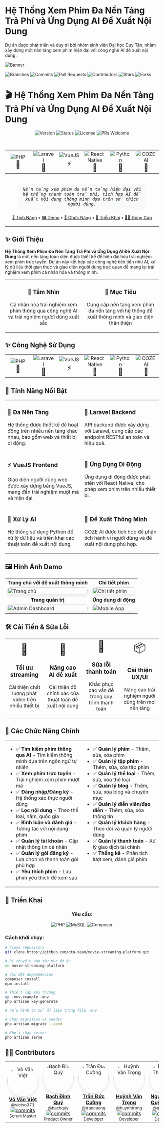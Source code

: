 # Hệ Thống Xem Phim Đa Nền Tảng Trả Phí và Ứng Dụng AI Đề Xuất Nội Dung

<p>Dự án được phát triển và duy trì bởi nhóm sinh viên Đại học Duy Tân, nhằm xây dựng một nền tảng xem phim hiện đại với công nghệ AI đề xuất nội dung.</p>

![Banner](Assets/img/slide.jpg)

<div>
  <img src="https://img.shields.io/badge/branches-5-blue?style=for-the-badge" alt="Branches" />
  <img src="https://img.shields.io/badge/commits-46-green?style=for-the-badge" alt="Commits" />
  <img src="https://img.shields.io/badge/pull_requests-18-purple?style=for-the-badge" alt="Pull Requests" />
  <img src="https://img.shields.io/badge/contributors-5-yellow?style=for-the-badge" alt="Contributors" />
  <img src="https://img.shields.io/badge/stars-3-red?style=for-the-badge" alt="Stars" />
  <img src="https://img.shields.io/badge/forks-1-orange?style=for-the-badge" alt="Forks" />
</div>

# 🎬 Hệ Thống Xem Phim Đa Nền Tảng Trả Phí và Ứng Dụng AI Đề Xuất Nội Dung

<div align="center">  
  <p align="center">
    <img src="https://img.shields.io/badge/version-1.0.0-blue?style=for-the-badge" alt="Version" />
    <img src="https://img.shields.io/badge/status-in_development-yellow?style=for-the-badge" alt="Status" />
    <img src="https://img.shields.io/badge/license-MIT-orange?style=for-the-badge" alt="License" />
    <img src="https://img.shields.io/badge/PRs-welcome-brightgreen?style=for-the-badge" alt="PRs Welcome" />
  </p>
  
  <br />
  
  <div align="center">
    <table>
    <tr>
      <td align="center" width="16.6%">
        <img src="https://img.shields.io/badge/-PHP-777BB4?style=for-the-badge&logo=php&logoColor=white" alt="PHP"/>
        <br/>
        <span style="font-size: 24px;">🐘</span>
      </td>
      <td align="center" width="16.6%">
        <img src="https://img.shields.io/badge/-Laravel-FF2D20?style=for-the-badge&logo=laravel&logoColor=white" alt="Laravel"/>
        <br/>
        <span style="font-size: 24px;">🔺</span>
      </td>
      <td align="center" width="16.6%">
        <img src="https://img.shields.io/badge/-VueJS-4FC08D?style=for-the-badge&logo=vue.js&logoColor=white" alt="VueJS"/>
        <br/>
        <span style="font-size: 24px;">⚡</span>
      </td>
      <td align="center" width="16.6%">
        <img src="https://img.shields.io/badge/-React_Native-61DAFB?style=for-the-badge&logo=react&logoColor=black" alt="React Native"/>
        <br/>
        <span style="font-size: 24px;">📱</span>
      </td>
      <td align="center" width="16.6%">
        <img src="https://img.shields.io/badge/-Python-3776AB?style=for-the-badge&logo=python&logoColor=white" alt="Python"/>
        <br/>
        <span style="font-size: 24px;">🐍</span>
      </td>
      <td align="center" width="16.6%">
        <img src="https://img.shields.io/badge/-COZE-5C2D91?style=for-the-badge&logo=ai&logoColor=white" alt="COZE AI"/>
        <br/>
        <span style="font-size: 24px;">🧠</span>
      </td>
    </tr>
  </table>
  </div>
  
  <br />
  
  <div align="center">
    <kbd>
      <p align="center" style="padding: 10px; background-color: #f8f9fa; border-radius: 5px; width: 80%; margin: 0 auto;">
        <i>Nền tảng xem phim đa nền tảng hiện đại với hệ thống thanh toán trả phí, 
        tích hợp AI đề xuất nội dung thông minh dựa trên sở thích người dùng.</i>
      </p>
    </kbd>
  </div>
  
  <br />
  
  <div align="center">
    <a href="#-tính-năng-nổi-bật">🚀 Tính Năng</a> •
    <a href="#https://wopai.deloydz.com/">🖼️ Demo</a> •
    <a href="#-các-chức-năng-chính">🧩 Chức Năng</a> •
    <a href="#-triển-khai">🚧 Triển Khai</a> •
    <a href="#-contributors">👨‍💻 Đóng Góp</a>
  </div>
</div>

---

## ✨ Giới Thiệu

**Hệ Thống Xem Phim Đa Nền Tảng Trả Phí và Ứng Dụng AI Đề Xuất Nội Dung** là một nền tảng toàn diện được thiết kế để hiện đại hóa trải nghiệm xem phim trực tuyến. Dự án này kết hợp các công nghệ tiên tiến như AI, xử lý dữ liệu thời gian thực và giao diện người dùng trực quan để mang lại trải nghiệm xem phim cá nhân hóa và thông minh.

<table>
  <tr>
    <td width="50%">
      <h3 align="center">🌟 Tầm Nhìn</h3>
      <p align="center">Cá nhân hóa trải nghiệm xem phim thông qua công nghệ AI và trải nghiệm người dùng xuất sắc</p>
    </td>
    <td width="50%">
      <h3 align="center">🎯 Mục Tiêu</h3>
      <p align="center">Cung cấp nền tảng xem phim đa nền tảng với hệ thống đề xuất thông minh và giao diện thân thiện</p>
    </td>
  </tr>
</table>

## ✨ Công Nghệ Sử Dụng

<div align="center">
  <table>
    <tr>
      <td align="center" width="16.6%">
        <img src="https://img.shields.io/badge/-PHP-777BB4?style=for-the-badge&logo=php&logoColor=white" alt="PHP"/>
        <br/>
        <span style="font-size: 24px;">🐘</span>
      </td>
      <td align="center" width="16.6%">
        <img src="https://img.shields.io/badge/-Laravel-FF2D20?style=for-the-badge&logo=laravel&logoColor=white" alt="Laravel"/>
        <br/>
        <span style="font-size: 24px;">🔺</span>
      </td>
      <td align="center" width="16.6%">
        <img src="https://img.shields.io/badge/-VueJS-4FC08D?style=for-the-badge&logo=vue.js&logoColor=white" alt="VueJS"/>
        <br/>
        <span style="font-size: 24px;">⚡</span>
      </td>
      <td align="center" width="16.6%">
        <img src="https://img.shields.io/badge/-React_Native-61DAFB?style=for-the-badge&logo=react&logoColor=black" alt="React Native"/>
        <br/>
        <span style="font-size: 24px;">📱</span>
      </td>
      <td align="center" width="16.6%">
        <img src="https://img.shields.io/badge/-Python-3776AB?style=for-the-badge&logo=python&logoColor=white" alt="Python"/>
        <br/>
        <span style="font-size: 24px;">🐍</span>
      </td>
      <td align="center" width="16.6%">
        <img src="https://img.shields.io/badge/-COZE-5C2D91?style=for-the-badge&logo=ai&logoColor=white" alt="COZE AI"/>
        <br/>
        <span style="font-size: 24px;">🧠</span>
      </td>
    </tr>
  </table>
</div>

## 🚀 Tính Năng Nổi Bật

<table>
  <tr>
    <td width="50%" valign="top">
      <h3>🔹 Đa Nền Tảng</h3>
      <p>Hệ thống được thiết kế để hoạt động trên nhiều nền tảng khác nhau, bao gồm web và thiết bị di động.</p>
    </td>
    <td width="50%" valign="top">
      <h3>🔺 Laravel Backend</h3>
      <p>API backend được xây dựng với Laravel, cung cấp các endpoint RESTful an toàn và hiệu quả.</p>
    </td>
  </tr>
  <tr>
    <td width="50%" valign="top">
      <h3>⚡ VueJS Frontend</h3>
      <p>Giao diện người dùng web được xây dựng bằng VueJS, mang đến trải nghiệm mượt mà và hiện đại.</p>
    </td>
    <td width="50%" valign="top">
      <h3>📱 Ứng Dụng Di Động</h3>
      <p>Ứng dụng di động được phát triển với React Native, cho phép xem phim trên nhiều thiết bị.</p>
    </td>
  </tr>
  <tr>
    <td width="50%" valign="top">
      <h3>🐍 Xử Lý AI</h3>
      <p>Hệ thống sử dụng Python để xử lý dữ liệu và triển khai các thuật toán đề xuất nội dung.</p>
    </td>
    <td width="50%" valign="top">
      <h3>🧠 Đề Xuất Thông Minh</h3>
      <p>COZE AI được tích hợp để phân tích hành vi người dùng và đề xuất nội dung phù hợp.</p>
    </td>
  </tr>
</table>

## 🖼️ Hình Ảnh Demo

<div align="center">
  <table>
    <tr>
      <td align="center"><strong>Trang chủ với đề xuất thông minh</strong></td>
      <td align="center"><strong>Chi tiết phim</strong></td>
    </tr>
    <tr>
      <td><img src="Assets/img/homepage.jpeg" alt="Trang chủ" width="100%" style="border-radius: 8px; box-shadow: 0 4px 8px rgba(0,0,0,0.1);"/></td>
      <td><img src="Assets/img/detail.png" alt="Chi tiết phim" width="100%" style="border-radius: 8px; box-shadow: 0 4px 8px rgba(0,0,0,0.1);"/></td>
    </tr>
    <tr>
      <td align="center"><strong>Trang quản trị</strong></td>
      <td align="center"><strong>Ứng dụng di động</strong></td>
    </tr>
    <tr>
      <td><img src="Assets/img/dashbord.png" alt="Admin Dashboard" width="100%" style="border-radius: 8px; box-shadow: 0 4px 8px rgba(0,0,0,0.1);"/></td>
      <td><img src="Assets/img/mobile.png" alt="Mobile App" width="100%" style="border-radius: 8px; box-shadow: 0 4px 8px rgba(0,0,0,0.1);"/></td>
    </tr>
  </table>
</div>

## 🛠️ Cải Tiến & Sửa Lỗi

<div align="center">
  <table>
    <tr>
      <td align="center" width="25%">
        <div style="font-size: 36px;">🔄</div>
        <h3>Tối ưu streaming</h3>
        <p>Cải thiện chất lượng phát video trên nhiều thiết bị</p>
      </td>
      <td align="center" width="25%">
        <div style="font-size: 36px;">🚀</div>
        <h3>Nâng cao AI đề xuất</h3>
        <p>Cải thiện độ chính xác của thuật toán đề xuất nội dung</p>
      </td>
      <td align="center" width="25%">
        <div style="font-size: 36px;">🐛</div>
        <h3>Sửa lỗi thanh toán</h3>
        <p>Khắc phục các vấn đề trong quy trình thanh toán</p>
      </td>
      <td align="center" width="25%">
        <div style="font-size: 36px;">📦</div>
        <h3>Cải thiện UX/UI</h3>
        <p>Nâng cao trải nghiệm người dùng trên mọi nền tảng</p>
      </td>
    </tr>
  </table>
</div>

## 🧩 Các Chức Năng Chính

<table>
  <tr>
    <td width="50%" valign="top">
      <ul>
        <li>✅ <b>Tìm kiếm phim thông qua AI</b> - Tìm kiếm thông minh dựa trên ngôn ngữ tự nhiên</li>
        <li>✅ <b>Xem phim trực tuyến</b> - Trải nghiệm xem phim mượt mà</li>
        <li>✅ <b>Đăng nhập/Đăng ký</b> - Hệ thống xác thực người dùng</li>
        <li>✅ <b>Lọc nội dung</b> - Theo thể loại, năm, quốc gia</li>
        <li>✅ <b>Bình luận và đánh giá</b> - Tương tác với nội dung phim</li>
        <li>✅ <b>Quản lý tài khoản</b> - Cập nhật thông tin cá nhân</li>
        <li>✅ <b>Quản lý gói đăng ký</b> - Lựa chọn và thanh toán gói phù hợp</li>
        <li>✅ <b>Yêu thích phim</b> - Lưu phim yêu thích để xem sau</li>
      </ul>
    </td>
    <td width="50%" valign="top">
      <ul>
        <li>✅ <b>Quản lý phim</b> - Thêm, sửa, xóa phim</li>
        <li>✅ <b>Quản lý tập phim</b> - Thêm, sửa, xóa tập phim</li>
        <li>✅ <b>Quản lý thể loại</b> - Thêm, sửa, xóa thể loại</li>
        <li>✅ <b>Quản lý blog</b> - Thêm, sửa, xóa blog và chuyên mục</li>
        <li>✅ <b>Quản lý diễn viên/đạo diễn</b> - Thêm, sửa, xóa thông tin</li>
        <li>✅ <b>Quản lý khách hàng</b> - Theo dõi và quản lý người dùng</li>
        <li>✅ <b>Quản lý thanh toán</b> - Xử lý giao dịch tài chính</li>
        <li>✅ <b>Thống kê</b> - Phân tích lượt xem, đánh giá phim</li>
      </ul>
    </td>
  </tr>
</table>



## 🚧 Triển Khai

<div align="center">
  <h3>Yêu cầu:</h3>
  <p>
    <img src="https://img.shields.io/badge/-PHP_>=_7.4-777BB4?style=for-the-badge&logo=php&logoColor=white" alt="PHP" />
    <img src="https://img.shields.io/badge/-MySQL-4479A1?style=for-the-badge&logo=mysql&logoColor=white" alt="MySQL" />
    <img src="https://img.shields.io/badge/-Composer-885630?style=for-the-badge&logo=composer&logoColor=white" alt="Composer" />
  </p>
</div>

### Cách khởi chạy:

```bash
# Clone repository
git clone https://github.com/dtu-team/movie-streaming-platform.git

# Di chuyển vào thư mục dự án
cd movie-streaming-platform

# Cài đặt dependencies
composer install
npm install

# Thiết lập môi trường
cp .env.example .env
php artisan key:generate

# Cấu hình cơ sở dữ liệu trong file .env

# Chạy migration và seeder
php artisan migrate --seed

# Khởi chạy server
php artisan serve
```

## 👨‍💻 Contributors

<div align="center">
  <table>
    <tr>
      <td align="center" width="20%">
        <a href="https://github.com/vovanviet">
          <img src="Assets/proflile/viet.jpg" width="100px" style="border-radius: 50%; box-shadow: 0 4px 8px rgba(0,0,0,0.1);" alt="Võ Văn Việt"/>
          <br />
          <b>Võ Văn Việt</b>
        </a>
        <br />
        <sub>@vietvo371</sub>
        <br />
        <a href="https://github.com/dtu-team/movie-streaming-platform/commits?author=vovanviet">
          <img src="https://img.shields.io/badge/commits-12-blue?style=flat-square" alt="commits" />
        </a>
        <br />
        <small>Scrum Master</small>
      </td>
      <td align="center" width="20%">
        <a href="https://github.com/bachquy">
          <img src="Assets/proflile/quy.jpg" width="100px" style="border-radius: 50%; box-shadow: 0 4px 8px rgba(0,0,0,0.1);" alt="Bạch Đình Quý"/>
          <br />
          <b>Bạch Đình Quý</b>
        </a>
        <br />
        <sub>@bachquy</sub>
        <br />
        <a href="https://github.com/dtu-team/movie-streaming-platform/commits?author=bachquy">
          <img src="https://img.shields.io/badge/commits-9-blue?style=flat-square" alt="commits" />
        </a>
        <br />
        <small>Product Owner</small>
      </td>
      <td align="center" width="20%">
        <a href="https://github.com/trancuong">
          <img src="Assets/proflile/cuong.jpg" width="100px" style="border-radius: 50%; box-shadow: 0 4px 8px rgba(0,0,0,0.1);" alt="Trần Đức Cường"/>
          <br />
          <b>Trần Đức Cường</b>
        </a>
        <br />
        <sub>@trancuong</sub>
        <br />
        <a href="https://github.com/dtu-team/movie-streaming-platform/commits?author=trancuong">
          <img src="https://img.shields.io/badge/commits-8-blue?style=flat-square" alt="commits" />
        </a>
        <br />
        <small>Developer</small>
      </td>
      <td align="center" width="20%">
        <a href="https://github.com/huynhtrong">
          <img src="Assets/proflile/trong.png" width="100px" style="border-radius: 50%; box-shadow: 0 4px 8px rgba(0,0,0,0.1);" alt="Huỳnh Văn Trọng"/>
          <br />
          <b>Huỳnh Văn Trọng</b>
        </a>
        <br />
        <sub>@huynhtrong</sub>
        <br />
        <a href="https://github.com/dtu-team/movie-streaming-platform/commits?author=huynhtrong">
          <img src="https://img.shields.io/badge/commits-7-blue?style=flat-square" alt="commits" />
        </a>
        <br />
        <small>Developer</small>
      </td>
      <td align="center" width="20%">
        <a href="https://github.com/quynhnhu">
          <img src="Assets/proflile/nhu.jpg" width="100px" style="border-radius: 50%; box-shadow: 0 4px 8px rgba(0,0,0,0.1);" alt="Nguyễn Thị Quỳnh Như"/>
          <br />
          <b>Nguyễn Thị Quỳnh Như</b>
        </a>
        <br />
        <sub>@quynhnhu</sub>
        <br />
        <a href="https://github.com/dtu-team/movie-streaming-platform/commits?author=quynhnhu">
          <img src="https://img.shields.io/badge/commits-10-blue?style=flat-square" alt="commits" />
        </a>
        <br />
        <small>Developer</small>
      </td>
    </tr>
  </table>
</div>

